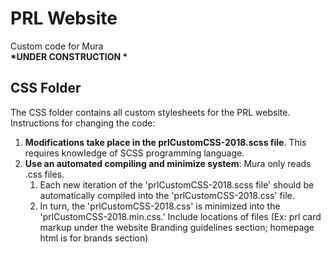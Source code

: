 # PRL Website
Custom code for Mura <br />
<strong>*UNDER CONSTRUCTION *</strong> <br />
<h2>CSS Folder</h2>
<p>The CSS folder contains all custom stylesheets for the PRL website. Instructions for changing the code:</p>
<ol>
  <li><strong>Modifications take place in the prlCustomCSS-2018.scss file</strong>. This requires knowledge of SCSS programming language.</li>
  <li> <strong>Use an automated compiling and minimize system</strong>: Mura only reads .css files. 
    <ol>
      <li>Each new iteration of the 'prlCustomCSS-2018.scss file' should be automatically compiled into the 'prlCustomCSS-2018.css' file.</li>
      <li>In turn, the 'prlCustomCSS-2018.css' is minimized into the 'prlCustomCSS-2018.min.css.'
Include locations of files (Ex: prl card markup under the website Branding guidelines section; homepage html is for brands section)
